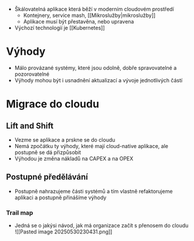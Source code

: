 - Škálovatelná aplikace která běží v moderním cloudovém prostředí
	- Kontejnery, service mash, [[Mikroslužby|mikroslužby]]
	- Aplikace musí být přestavěna, nebo upravena
- Výchozí technologií je [[Kubernetes]]
# Výhody
- Málo provázané systémy, které jsou odolně, dobře spravovatelné a pozorovatelné
- Výhody mohou být i usnadnění aktualizací a vývoje jednotlivých částí

# Migrace do cloudu
## Lift and Shift
- Vezme se aplikace a prskne se do cloudu
- Nemá zpočátku ty výhody, které mají cloud-native aplikace, ale postupně se dá přizpůsobit
- Výhodou je změna nákladů na CAPEX a na OPEX
## Postupné předělávání
- Postupně nahrazujeme části systémů a tím vlastně refaktorujeme aplikaci a postupně přinášíme výhody
### Trail map
- Jedná se o jakýsi návod, jak má organizace začít s přenosem do cloudu ![[Pasted image 20250530230431.png]]

